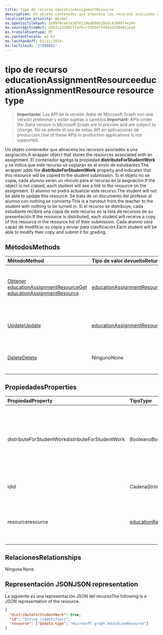 ```yaml
---
title: tipo de recurso educationAssignmentResource
description: Un objeto contenedor que almacena los recursos asociados a una asignación. El contenedor de agrega la propiedad **distributeForStudentWork** y se indica que se va este recurso
localization_priority: Normal
ms.openlocfilehash: 55d978ceb2a3df613ded09682bbdc42009f4e204
ms.sourcegitcommit: d2b3ca32602ffa76cc7925d7f4d1e2258e611ea5
ms.translationtype: MT
ms.contentlocale: es-ES
ms.lasthandoff: 01/11/2019
ms.locfileid: "27868841"
---
```

# <a name="educationassignmentresource-resource-type"></a><span data-ttu-id="df789-104">tipo de recurso educationAssignmentResource</span><span class="sxs-lookup"><span data-stu-id="df789-104">educationAssignmentResource resource type</span></span>

> <span data-ttu-id="df789-105">**Importante:** Las API de la versión /beta de Microsoft Graph son una versión preliminar y están sujetas a cambios.</span><span class="sxs-lookup"><span data-stu-id="df789-105">**Important:** APIs under the /beta version in Microsoft Graph are in preview and are subject to change.</span></span> <span data-ttu-id="df789-106">No se admite el uso de estas API en aplicaciones de producción.</span><span class="sxs-lookup"><span data-stu-id="df789-106">Use of these APIs in production applications is not supported.</span></span>

<span data-ttu-id="df789-107">Un objeto contenedor que almacena los recursos asociados a una asignación.</span><span class="sxs-lookup"><span data-stu-id="df789-107">A wrapper object that stores the resources associated with an assignment.</span></span> <span data-ttu-id="df789-108">El contenedor agrega la propiedad **distributeForStudentWork** y se indica que este recurso se copiarán en el envío de estudiantes.</span><span class="sxs-lookup"><span data-stu-id="df789-108">The wrapper adds the **distributeForStudentWork** property and indicates that this resource will be copied to the student submission.</span></span>  <span data-ttu-id="df789-109">Si el objeto no se copia, cada alumno verán un vínculo para el recurso en la asignación.</span><span class="sxs-lookup"><span data-stu-id="df789-109">If the object is not copied, each student will see a link to the resource on the assignment.</span></span> <span data-ttu-id="df789-110">El alumno no podrá actualizar este recurso.</span><span class="sxs-lookup"><span data-stu-id="df789-110">The student will not be able to update this resource.</span></span> <span data-ttu-id="df789-111">Se trata de un documento del profesor al alumno con nothing se convierta.</span><span class="sxs-lookup"><span data-stu-id="df789-111">This is a handout from the teacher to the student with nothing to be turned in.</span></span> <span data-ttu-id="df789-112">Si el recurso se distribuye, cada estudiante recibirá una copia de este recurso en la lista de recursos de su presentación.</span><span class="sxs-lookup"><span data-stu-id="df789-112">If the resource is distributed, each student will receive a copy of this resource in the resource list of their submission.</span></span> <span data-ttu-id="df789-113">Cada alumno será capaz de modificar su copia y enviar para clasificación.</span><span class="sxs-lookup"><span data-stu-id="df789-113">Each student will be able to modify their copy and submit it for grading.</span></span>


## <a name="methods"></a><span data-ttu-id="df789-114">Métodos</span><span class="sxs-lookup"><span data-stu-id="df789-114">Methods</span></span>

| <span data-ttu-id="df789-115">Método</span><span class="sxs-lookup"><span data-stu-id="df789-115">Method</span></span>           | <span data-ttu-id="df789-116">Tipo de valor devuelto</span><span class="sxs-lookup"><span data-stu-id="df789-116">Return Type</span></span>    |<span data-ttu-id="df789-117">Descripción</span><span class="sxs-lookup"><span data-stu-id="df789-117">Description</span></span>|
|:---------------|:--------|:----------|
|[<span data-ttu-id="df789-118">Obtener educationAssignmentResource</span><span class="sxs-lookup"><span data-stu-id="df789-118">Get educationAssignmentResource</span></span>](../api/educationassignmentresource-get.md) | [<span data-ttu-id="df789-119">educationAssignmentResource</span><span class="sxs-lookup"><span data-stu-id="df789-119">educationAssignmentResource</span></span>](educationassignmentresource.md) |<span data-ttu-id="df789-120">Leer las propiedades y relaciones de un objeto **educationAssignmentResource** .</span><span class="sxs-lookup"><span data-stu-id="df789-120">Read properties and relationships of an **educationAssignmentResource** object.</span></span>|
|[<span data-ttu-id="df789-121">Update</span><span class="sxs-lookup"><span data-stu-id="df789-121">Update</span></span>](../api/educationassignmentresource-update.md) | [<span data-ttu-id="df789-122">educationAssignmentResource</span><span class="sxs-lookup"><span data-stu-id="df789-122">educationAssignmentResource</span></span>](educationassignmentresource.md) |<span data-ttu-id="df789-123">Actualizar un objeto **educationAssignmentResource** .</span><span class="sxs-lookup"><span data-stu-id="df789-123">Update an **educationAssignmentResource** object.</span></span> |
|[<span data-ttu-id="df789-124">Delete</span><span class="sxs-lookup"><span data-stu-id="df789-124">Delete</span></span>](../api/educationassignmentresource-delete.md) | <span data-ttu-id="df789-125">Ninguno</span><span class="sxs-lookup"><span data-stu-id="df789-125">None</span></span> |<span data-ttu-id="df789-126">Eliminación de un objeto **educationAssignmentResource** .</span><span class="sxs-lookup"><span data-stu-id="df789-126">Delete an **educationAssignmentResource** object.</span></span> |

## <a name="properties"></a><span data-ttu-id="df789-127">Propiedades</span><span class="sxs-lookup"><span data-stu-id="df789-127">Properties</span></span>
| <span data-ttu-id="df789-128">Propiedad</span><span class="sxs-lookup"><span data-stu-id="df789-128">Property</span></span>     | <span data-ttu-id="df789-129">Tipo</span><span class="sxs-lookup"><span data-stu-id="df789-129">Type</span></span>   |<span data-ttu-id="df789-130">Description</span><span class="sxs-lookup"><span data-stu-id="df789-130">Description</span></span>|
|:---------------|:--------|:----------|
|<span data-ttu-id="df789-131">distributeForStudentWork</span><span class="sxs-lookup"><span data-stu-id="df789-131">distributeForStudentWork</span></span>|<span data-ttu-id="df789-132">Booleano</span><span class="sxs-lookup"><span data-stu-id="df789-132">Boolean</span></span>|<span data-ttu-id="df789-133">Indica si se debe copiar este recurso a cada envío estudiantes para el tipo de modificación y envío.</span><span class="sxs-lookup"><span data-stu-id="df789-133">Indicates whether this resource should be copied to each student submission for modification and submission.</span></span>|
|<span data-ttu-id="df789-134">id</span><span class="sxs-lookup"><span data-stu-id="df789-134">id</span></span>|<span data-ttu-id="df789-135">Cadena</span><span class="sxs-lookup"><span data-stu-id="df789-135">String</span></span>| <span data-ttu-id="df789-136">Identificador de este recurso.</span><span class="sxs-lookup"><span data-stu-id="df789-136">ID of this resource.</span></span> <span data-ttu-id="df789-137">Solo lectura.</span><span class="sxs-lookup"><span data-stu-id="df789-137">Read-only.</span></span>|
|<span data-ttu-id="df789-138">resource</span><span class="sxs-lookup"><span data-stu-id="df789-138">resource</span></span>|[<span data-ttu-id="df789-139">educationResource</span><span class="sxs-lookup"><span data-stu-id="df789-139">educationResource</span></span>](educationresource.md)|<span data-ttu-id="df789-140">Objeto de recurso que se ha asociado con esta asignación.</span><span class="sxs-lookup"><span data-stu-id="df789-140">Resource object that has been associated with this assignment.</span></span>|

## <a name="relationships"></a><span data-ttu-id="df789-141">Relaciones</span><span class="sxs-lookup"><span data-stu-id="df789-141">Relationships</span></span>
<span data-ttu-id="df789-142">Ninguna.</span><span class="sxs-lookup"><span data-stu-id="df789-142">None.</span></span>


## <a name="json-representation"></a><span data-ttu-id="df789-143">Representación JSON</span><span class="sxs-lookup"><span data-stu-id="df789-143">JSON representation</span></span>

<span data-ttu-id="df789-144">La siguiente es una representación JSON del recurso</span><span class="sxs-lookup"><span data-stu-id="df789-144">The following is a JSON representation of the resource.</span></span>

<!-- {
  "blockType": "resource",
  "optionalProperties": [

  ],
  "@odata.type": "microsoft.graph.educationAssignmentResource"
}-->

```json
{
  "distributeForStudentWork": true,
  "id": "String (identifier)",
  "resource": {"@odata.type": "microsoft.graph.educationResource"}
}

```

<!-- uuid: 8fcb5dbc-d5aa-4681-8e31-b001d5168d79
2015-10-25 14:57:30 UTC -->
<!-- {
  "type": "#page.annotation",
  "description": "educationAssignmentResource resource",
  "keywords": "",
  "section": "documentation",
  "tocPath": ""
}-->
